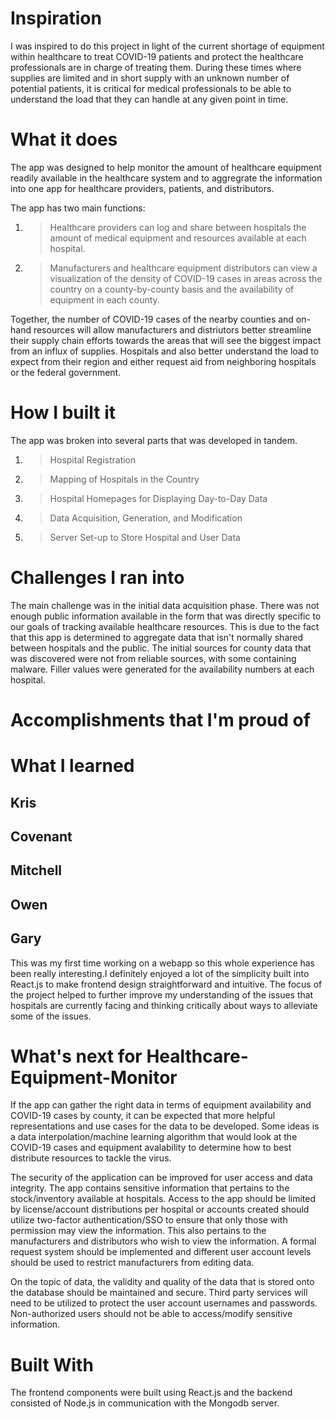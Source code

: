 # Inspiration
I was inspired to do this project in light of the current shortage of equipment within healthcare to treat COVID-19 patients and protect the healthcare professionals are in charge of treating them. During these times where supplies are limited and in short supply with an unknown number of potential patients, it is critical for medical professionals to be able to understand the load that they can handle at any given point in time.

# What it does
The app was designed to help monitor the amount of healthcare equipment readily available in the healthcare system and to aggregrate the information into one app for healthcare providers, patients, and distributors. 

The app has two main functions:
1. > Healthcare providers can log and share between hospitals the amount of medical equipment and resources available at each hospital.
2. > Manufacturers and healthcare equipment distributors can view a visualization of the density of COVID-19 cases in areas across the country on a county-by-county basis and the availability of equipment in each county.

Together, the number of COVID-19 cases of the nearby counties and on-hand resources will allow manufacturers and distriutors better streamline their supply chain efforts towards the areas that will see the biggest impact from an influx of supplies. Hospitals and also better understand the load to expect from their region and either request aid from neighboring hospitals or the federal government.

# How I built it
The app was broken into several parts that was developed in tandem.
1. > Hospital Registration
2. > Mapping of Hospitals in the Country
3. > Hospital Homepages for Displaying Day-to-Day Data
4. > Data Acquisition, Generation, and Modification
5. > Server Set-up to Store Hospital and User Data

# Challenges I ran into
The main challenge was in the initial data acquisition phase. There was not enough public information available in the form that was directly specific to our goals of tracking available healthcare resources. This is due to the fact that this app is determined to aggregate data that isn't normally shared between hospitals and the public. The initial sources for county data that was discovered were not from reliable sources, with some containing malware. Filler values were generated for the availability numbers at each hospital. 
# Accomplishments that I'm proud of

# What I learned
## Kris

## Covenant

## Mitchell

## Owen

## Gary
This was my first time working on a webapp so this whole experience has been really interesting.I definitely enjoyed a lot of the simplicity built into React.js to make frontend design straightforward and intuitive. The focus of the project helped to further improve my understanding of the issues that hospitals are currently facing and thinking critically about ways to alleviate some of the issues.

# What's next for Healthcare-Equipment-Monitor
If the app can gather the right data in terms of equipment availability and COVID-19 cases by county, it can be expected that more helpful representations and use cases for the data to be developed. Some ideas is a data interpolation/machine learning algorithm that would look at the COVID-19 cases and equipment avalability to determine how to best distribute resources to tackle the virus.

The security of the application can be improved for user access and data integrity. The app contains sensitive information that pertains to the stock/inventory available at hospitals. Access to the app should be limited by license/account distributions per hospital or accounts created should utilize two-factor authentication/SSO to ensure that only those with permission may view the information. This also pertains to the manufacturers and distributors who wish to view the information. A formal request system should be implemented and different user account levels should be used to restrict manufacturers from editing data.

On the topic of data, the validity and quality of the data that is stored onto the database should be maintained and secure. Third party services will need to be utilized to protect the user account usernames and passwords. Non-authorized users should not be able to access/modify sensitive information.

# Built With
The frontend components were built using React.js and the backend consisted of Node.js in communication with the Mongodb server.
